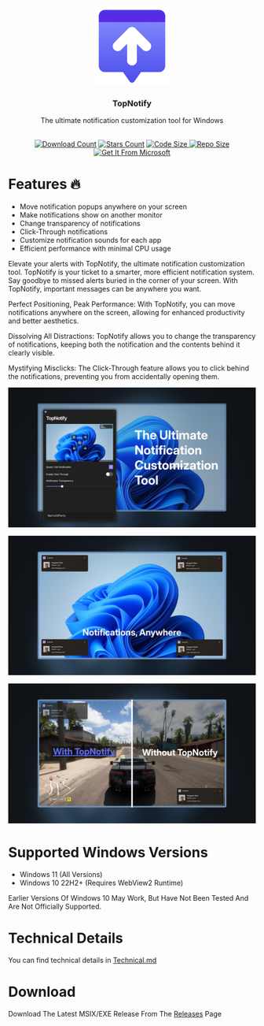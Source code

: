<a id="readme-top"></a>

<br />
<div align="center">
  <a href="https://github.com/SamsidParty/TopNotify">
    <img src="./TopNotify/src-vite/public/Image/Icon.png" alt="TopNotify Logo" width="160" height="160">
  </a>

  <h3 align="center">TopNotify</h3>
  <p align="center">
    The ultimate notification customization tool for Windows
    <br />
    <br />
  </p>
  <div align="center">

  <a href="">![Download Count](https://img.shields.io/github/downloads/SamsidParty/TopNotify/total.svg?style=for-the-badge)</a>
  <a href="">![Stars Count](https://img.shields.io/github/stars/SamsidParty/TopNotify.svg?style=for-the-badge)</a>
  <a href="">![Code Size](https://img.shields.io/github/languages/code-size/SamsidParty/TopNotify?style=for-the-badge)<a href="">
  <a href="">![Repo Size](https://img.shields.io/github/repo-size/SamsidParty/TopNotify?style=for-the-badge)</a>
  <a href="">[![Get It From Microsoft](https://get.microsoft.com/images/en-us%20dark.svg)](https://www.microsoft.com/store/productId/9PFMDK0QHKQJ?ocid=pdpshare)</a>
    
  </div>
</div>

# Features 🔥

- Move notification popups anywhere on your screen
- Make notifications show on another monitor
- Change transparency of notifications
- Click-Through notifications
- Customize notification sounds for each app
- Efficient performance with minimal CPU usage



Elevate your alerts with TopNotify, the ultimate notification customization tool.
TopNotify is your ticket to a smarter, more efficient notification system. Say goodbye to missed alerts buried in the corner of your screen. With TopNotify, important messages can be anywhere you want.

Perfect Positioning, Peak Performance:
With TopNotify, you can move notifications anywhere on the screen, allowing for enhanced productivity and better aesthetics.

Dissolving All Distractions:
TopNotify allows you to change the transparency of notifications, keeping both the notification and the contents behind it clearly visible.

Mystifying Misclicks:
The Click-Through feature allows you to click behind the notifications, preventing you from accidentally opening them.

![TopNotify Header](/Docs/Screenshot3.png)

![TopNotify Screenshot](/Docs/Screenshot2.png)

![TopNotify Screenshot](/Docs/Screenshot1.png)

# Supported Windows Versions

- Windows 11 (All Versions)
- Windows 10 22H2+ (Requires WebView2 Runtime)

Earlier Versions Of Windows 10 May Work, But Have Not Been Tested And Are Not Officially Supported.

# Technical Details

You can find technical details in [Technical.md](https://github.com/SamsidParty/TopNotify/blob/main/Docs/Technical.md)

# Download

Download The Latest MSIX/EXE Release From The [Releases](https://github.com/SamsidParty/TopNotify/releases) Page
